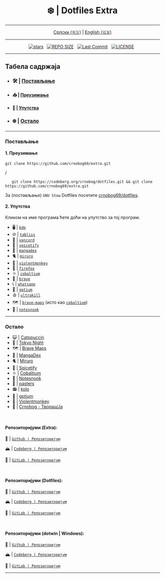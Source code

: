 <div align="center">

# ❄️ | Dotfiles Extra

</div>

<div align="center">

---

[Српски (🇷🇸)](README.md) | [English (🇬🇧)](README-en.md)

---

</div>

<div align="center">
<p>
<a href="https://github.com/crnobog69/extra/stargazers"><img src="https://img.shields.io/github/stars/crnobog69/extra?style=for-the-badge&logo=starship&color=C9CBFF&logoColor=C9CBFF&labelColor=302D41" alt="stars"><a>&nbsp;&nbsp;
<a href="https://github.com/crnobog69/extra/"><img src="https://img.shields.io/github/repo-size/crnobog69/extra?style=for-the-badge&logo=linux&logoColor=f9e2af&label=Size&labelColor=302D41&color=f9e2af" alt="REPO SIZE"></a>&nbsp;&nbsp;
<a href="https://github.com/crnobog69/extra/commits/main/"><img src="https://img.shields.io/github/last-commit/crnobog69/extra?style=for-the-badge&logo=github&logoColor=eba0ac&label=Last%20Commit&labelColor=302D41&color=eba0ac" alt="Last Commit"></a>&nbsp;&nbsp;
<a href="https://github.com/crnobog69/extra/LICENSE"><img src="https://img.shields.io/github/license/crnobog69/extra?style=for-the-badge&logo=&color=CBA6F7&logoColor=CBA6F7&labelColor=302D41" alt="LICENSE"></a>&nbsp;&nbsp;
</p>
</div>

---

## Табела садржаја

- ### 🛠️ | [Постављање](#постављање)

- #### 📥 | [Преузимање](#преузимање)

- #### 📜 | [Упутства](#упутства)

- ### ❄️ | [Остало](#остало)

---

### Постављање

#### 1. Преузимање

```
git clone https://github.com/crnobog69/extra.git
```

/

```
   git clone https://codeberg.org/crnobog/dotfiles.git && git clone https://github.com/crnobog69/extra.git
```

За (постављање) `GNU Stow` Dotfiles посетите [crnobog69/dotfiles](https://github.com/crnobog69/dotfiles).

#### 2. Упутства

Кликом на име програма ћете доћи на упутство за тој програм.

- 🖥️ | [`kde`](kde/README.md)
- 🌐 | [`tabliss`](tabliss/README.md)
- 💬 | [`vencord`](vencord/README.md)
- 🎵 | [`spicetify`](spicetify/README.md)
- 🐇 | [`mangadex`](mangadex/README.md)
- 🐈 | [`miruro`](miruro/README.md)
- 🐒 | [`violentmonkey`](violentmonkey/README.md)
- 🦊 | [`firefox`](firefox/README.md)
- ⚛️ | [`cobaltium`](https://github.com/crnobog69/cobaltium)
- 🦁 | [`brave`](brave/README.md)
- 📞 | [`whatsapp`](whatsapp/README.md)
- 🤖 | [`gptium`](gptium/README.md)
- 🩸 | [`ultrakill`](ultrakill/)
- 🗺️ | [`brave-maps`](brave-maps) (исто као [`cobaltium`](https://github.com/crnobog69/cobaltium))
- 📝 | [`notesnook`](notesnook/README.md)

---

### Остало

- 😺 | [Catppuccin](https://github.com/catppuccin)
- 🗼 | [Tokyo Night](https://github.com/tokyo-night)
- 🗺️ | [Brave Maps](https://github.com/stignarnia/add-maps-links-brave-search)
- 🐇 | [MangaDex](https://github.com/crnobog69/mangadex)
- 🐈 | [Miruro](https://github.com/crnobog69/miruro-catppuccin)
- 🎵 | [Spicetify](https://github.com/spicetify/cli)
- ⚛️ | [Cobaltium](https://github.com/crnobog69/cobaltium)
- 📝 | [Notesnook](https://github.com/crnobog69/notesnook)
- 🦀 | [pasters](https://github.com/crnobog69/pasters-terminal)
- 📻 | [kolo](https://github.com/crnobog69/kolo)
- 🤖 | [gptium](https://github.com/crnobog69/gptium)
- 🐒 | [Violentmonkey](https://github.com/crnobog69/violentmonkey-mocha)
- 🦊 | [Crnobog - Творац/Ја](https://github.com/crnobog69)

<br>

#### Репозиторијуми (Extra):

🐙 | [`Github | Репозиторијум`](https://github.com/crnobog69/extra)

🏔️ | [`Codeberg | Репозиторијум`](https://codeberg.org/crnobog/extra)

🦊 | [`GitLab | Репозиторијум`](https://gitlab.com/crnobog/extra)

<br>

#### Репозиторијуми (Dotfiles):

🐙 | [`Github | Репозиторијум`](https://github.com/crnobog69/dotfiles)

🏔️ | [`Codeberg | Репозиторијум`](https://codeberg.org/crnobog/dotfiles)

🦊 | [`GitLab | Репозиторијум`](https://gitlab.com/crnobog/dotfiles)

<br>

#### Репозиторијуми (dotwin | Windows):

🐙 | [`Github | Репозиторијум`](https://github.com/crnobog69/dotwin)

🏔️ | [`Codeberg | Репозиторијум`](https://codeberg.org/crnobog/dotwin)

🦊 | [`GitLab | Репозиторијум`](https://gitlab.com/crnobog/dotwin)

---
